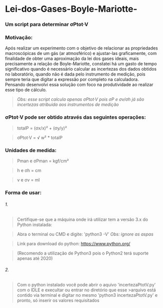 # Lei-dos-Gases-Boyle-Mariotte-
### Um script para determinar σPtot·V

### Motivação: 
Após realizar um experimento com o objetivo de relacionar as propriedades macroscópicas de um gás (ar atmosférico) e ajustar-las graficamente, com finalidade de obter uma aproximação da lei dos gases ideais, mais precisamente a relação de Boyle-Mariotte, constatei há um gasto de tempo significativo quando é necessário calcular as incertezas dos dados obtidos no laboratório, quando não é dada pelo instrumento de medição, pois sempre teria que digitar a expressão por completo na calculadora. Pensando desenvolvi essa solução com foco na produtividade ao realizar esse tipo de cálculo.

>*Obs: esse script calcula apenas σPtot·V pois σP e σv/σh já são incertezas atribuida aos instrumentos de medição*

### σPtot·V pode ser obtido através das seguintes operações:

>totalP = (σx/x)² + (σy/y)²

>σPtot·V = √ w² * totalP

### Unidades de medida: 
>Pman e σPman = kgf/cm²

>h e σh = cm

>v e σv = ml

### Forma de usar: 
###### 1. 
>Certifique-se que a máquina onde irá utilizar tem a versão 3.x do Python instalada:

> Abra o terminal ou CMD e digite: 'python3 -V' *Obs: ignore as aspas*

> Link para download do python: https://www.python.org/

>(Recomendo a utilização de Python3 pois o Python2 terá suporte apenas até 2020)

###### 2. 
>Com o python instalado você pode abrir o aquivo 'incertezaPtotV.py' com o IDLE e execultar ou entrar no diretório que esse >arquivo está contido via terminal e digitar no mesmo 'python3 incertezaPtotV.py' e pronto, só inserir os valores requisitados
